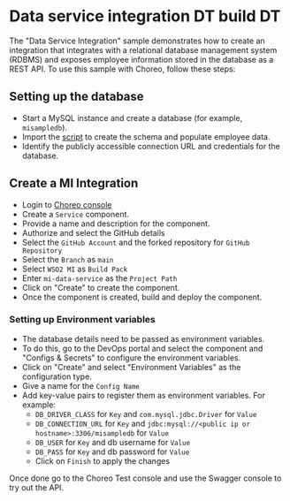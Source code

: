 # Data service integration DT build DT

The "Data Service Integration" sample demonstrates how to create an integration that integrates with a relational database management system (RDBMS) and exposes employee information stored in the database as a REST API. To use this sample with Choreo, follow these steps:

## Setting up the database
- Start a MySQL instance and create a database (for example, `misampledb`).
- Import the [script](resources/misampledb.sql) to create the schema and populate employee data.
- Identify the publicly accessible connection URL and credentials for the database.

## Create a MI Integration
- Login to [Choreo console](https://console.choreo.dev/)
- Create a `Service` component.
- Provide a name and description for the component.
- Authorize and select the GitHub details
- Select the `GitHub Account` and the forked repository for `GitHub Repository`
- Select the `Branch` as `main`
- Select `WSO2 MI` as `Build Pack`
- Enter `mi-data-service` as the `Project Path`
- Click on "Create" to create the component.
- Once the component is created, build and deploy the component.

### Setting up Environment variables
- The database details need to be passed as environment variables.
- To do this, go to the DevOps portal and select the component and "Configs & Secrets" to configure the environment variables.
- Click on "Create" and select "Environment Variables" as the configuration type.
- Give a name for the `Config Name`
- Add key-value pairs to register them as environment variables. For example:
  - `DB_DRIVER_CLASS` for `Key` and `com.mysql.jdbc.Driver` for `Value`
  - `DB_CONNECTION_URL` for `Key` and `jdbc:mysql://<public ip or hostname>:3306/misampledb` for `Value`
  - `DB_USER` for `Key` and db username for `Value`
  - `DB_PASS` for `Key` and db password for `Value`
  - Click on `Finish` to apply the changes

Once done go to the Choreo Test console and use the Swagger console to try out the API.
